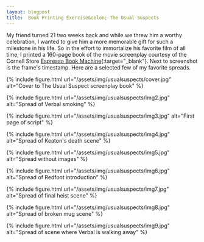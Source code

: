 ```yaml
---
layout: blogpost
title:  Book Printing Exercise&colon; The Usual Suspects
---
```


My friend turned 21 two weeks back and while we threw him a worthy celebration, I wanted to give him a more memorable gift for such a milestone in his life. So in the effort to immortalize his favorite film of all time, I printed a 160-page book of the movie screenplay courtesy of the Cornell Store [Espresso Book Machine][espresso]{:target="_blank"}. Next to screenshot is the frame's timestamp. Here are a selected few of my favorite spreads.

{% include figure.html
  url="/assets/img/usualsuspects/cover.jpg" 
  alt="Cover to The Usual Suspect screenplay book" %}

{% include figure.html
  url="/assets/img/usualsuspects/img2.jpg" 
  alt="Spread of Verbal smoking" %}

{% include figure.html
  url="/assets/img/usualsuspects/img3.jpg" 
  alt="First page of script" %}

{% include figure.html
  url="/assets/img/usualsuspects/img4.jpg" 
  alt="Spread of Keaton's death scene" %}

{% include figure.html
  url="/assets/img/usualsuspects/img5.jpg" 
  alt="Spread without images" %}

{% include figure.html
  url="/assets/img/usualsuspects/img6.jpg" 
  alt="Spread of Redfoot introduction" %}

{% include figure.html
  url="/assets/img/usualsuspects/img7.jpg" 
  alt="Spread of final heist scene" %}

{% include figure.html
  url="/assets/img/usualsuspects/img8.jpg" 
  alt="Spread of broken mug scene" %}

{% include figure.html
  url="/assets/img/usualsuspects/img9.jpg" 
  alt="Spread of scene where Verbal is walking away" %}


[espresso]: http://cornell.indiebound.com/cornell-store-presents-espresso-book-machine